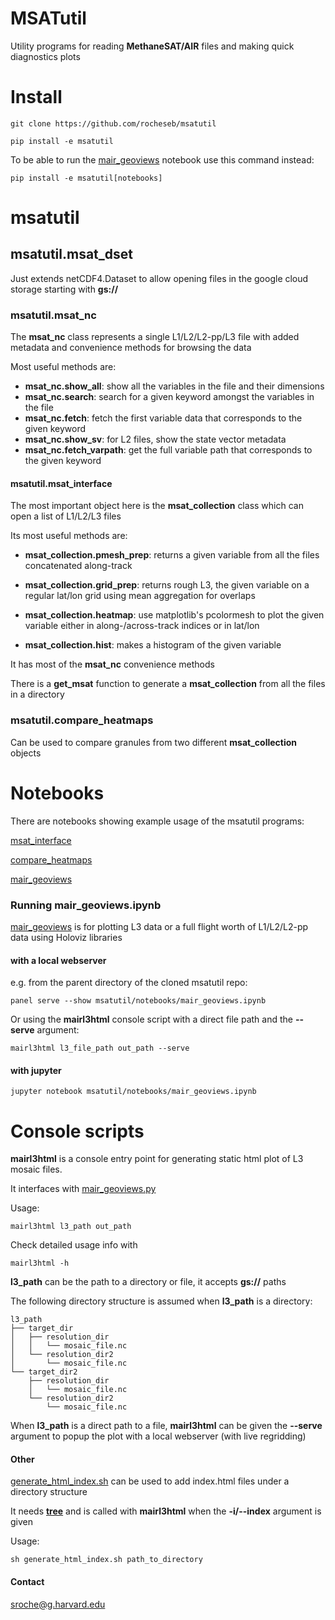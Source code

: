 # MSATutil

Utility programs for reading **MethaneSAT/AIR** files and making quick diagnostics plots

# Install

`git clone https://github.com/rocheseb/msatutil`

`pip install -e msatutil`

To be able to run the [mair_geoviews](notebooks/mair_geoviews.ipynb) notebook use this command instead:

`pip install -e msatutil[notebooks]`

# msatutil

## msatutil.msat_dset

Just extends netCDF4.Dataset to allow opening files in the google cloud storage starting with **gs://**

### msatutil.msat_nc

The **msat_nc** class represents a single L1/L2/L2-pp/L3 file with added metadata and convenience methods for browsing the data

Most useful methods are:

* **msat_nc.show_all**: show all the variables in the file and their dimensions
* **msat_nc.search**: search for a given keyword amongst the variables in the file
* **msat_nc.fetch**: fetch the first variable data that corresponds to the given keyword
* **msat_nc.show_sv**: for L2 files, show the state vector metadata
* **msat_nc.fetch_varpath**: get the full variable path that corresponds to the given keyword

#### msatutil.msat_interface

The most important object here is the **msat_collection** class which can open a list of L1/L2/L3 files

Its most useful methods are:

* **msat_collection.pmesh_prep**: returns a given variable from all the files concatenated along-track

* **msat_collection.grid_prep**: returns rough L3, the given variable on a regular lat/lon grid using mean aggregation for overlaps

* **msat_collection.heatmap**: use matplotlib's pcolormesh to plot the given variable either in along-/across-track indices or in lat/lon

* **msat_collection.hist**: makes a histogram of the given variable

It has most of the **msat_nc** convenience methods

There is a **get_msat** function to generate a **msat_collection** from all the files in a directory


### msatutil.compare_heatmaps

Can be used to compare granules from two different **msat_collection** objects

# Notebooks

There are notebooks showing example usage of the msatutil programs:

[msat_interface](notebooks/msat_interface_example.ipynb)

[compare_heatmaps](notebooks/compare_heatmaps_example.ipynb)

[mair_geoviews](notebooks/mair_geoviews.ipynb)

### Running mair_geoviews.ipynb

[mair_geoviews](notebooks/mair_geoviews.ipynb) is for plotting L3 data or a full flight worth of L1/L2/L2-pp data using Holoviz libraries

#### with a local webserver

e.g. from the parent directory of the cloned msatutil repo:

`panel serve --show msatutil/notebooks/mair_geoviews.ipynb`

Or using the **mairl3html** console script with a direct file path and the **--serve** argument:

`mairl3html l3_file_path out_path --serve`

#### with jupyter

`jupyter notebook msatutil/notebooks/mair_geoviews.ipynb`


# Console scripts

**mairl3html** is a console entry point for generating static html plot of L3 mosaic files.

It interfaces with [mair_geoviews.py](msatutil/mair_geoviews.py)

Usage:

`mairl3html l3_path out_path`

Check detailed usage info with

`mairl3html -h`

**l3_path** can be the path to a directory or file, it accepts **gs://** paths

The following directory structure is assumed when **l3_path** is a directory:

```
l3_path
├── target_dir
│   ├── resolution_dir
│   │   └── mosaic_file.nc
│   └── resolution_dir2
│       └── mosaic_file.nc
└── target_dir2
    ├── resolution_dir
    │   └── mosaic_file.nc
    └── resolution_dir2
        └── mosaic_file.nc
```

When **l3_path** is a direct path to a file, **mairl3html** can be given the **--serve** argument to popup the plot with a local webserver (with live regridding)

#### Other

[generate_html_index.sh](msatutil/generate_html_index.sh) can be used to add index.html files under a directory structure

It needs **[tree](https://linux.die.net/man/1/tree)** and is called with **mairl3html** when the **-i/--index** argument is given

Usage:

`sh generate_html_index.sh path_to_directory`


#### Contact

sroche@g.harvard.edu

